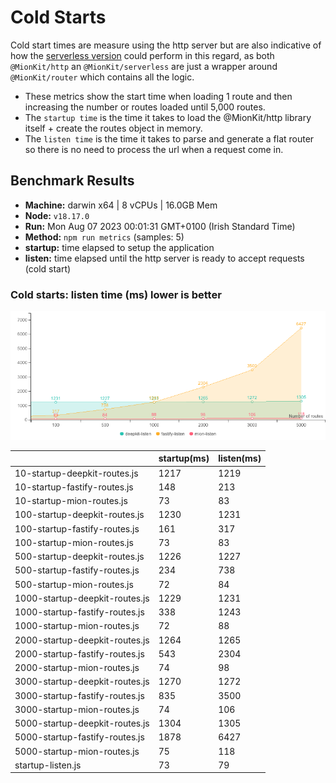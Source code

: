 # Cold Starts

Cold start times are measure using the http server but are also indicative of how the [serverless version](https://github.com/MionKit/mion/tree/master/packages/serverless) could perform in this regard, as both `@MionKit/http` an `@MionKit/serverless` are just a wrapper around `@MionKit/router` which contains all the logic.

- These metrics show the start time when loading 1 route and then increasing the number or routes loaded until 5,000 routes.
- The `startup time` is the time it takes to load the @MionKit/http library itself + create the routes object in memory.
- The `listen time` is the time it takes to parse and generate a flat router so there is no need to process the url when a request come in.

## Benchmark Results
* __Machine:__ darwin x64 | 8 vCPUs | 16.0GB Mem
* __Node:__ `v18.17.0`
* __Run:__ Mon Aug 07 2023 00:01:31 GMT+0100 (Irish Standard Time)
* __Method:__ `npm run metrics` (samples: 5)
* __startup:__ time elapsed to setup the application
* __listen:__ time elapsed until the http server is ready to accept requests (cold start)

### Cold starts:  listen time (ms) lower is better 

![benchmarks](assets/public/charts/cold-starts.png)



  | | startup(ms) | listen(ms) |
  |-| -           | -          |
| 10-startup-deepkit-routes.js | 1217 | 1219 |
| 10-startup-fastify-routes.js | 148 | 213 |
| 10-startup-mion-routes.js | 73 | 83 |
| 100-startup-deepkit-routes.js | 1230 | 1231 |
| 100-startup-fastify-routes.js | 161 | 317 |
| 100-startup-mion-routes.js | 73 | 83 |
| 500-startup-deepkit-routes.js | 1226 | 1227 |
| 500-startup-fastify-routes.js | 234 | 738 |
| 500-startup-mion-routes.js | 72 | 84 |
| 1000-startup-deepkit-routes.js | 1229 | 1231 |
| 1000-startup-fastify-routes.js | 338 | 1243 |
| 1000-startup-mion-routes.js | 72 | 88 |
| 2000-startup-deepkit-routes.js | 1264 | 1265 |
| 2000-startup-fastify-routes.js | 543 | 2304 |
| 2000-startup-mion-routes.js | 74 | 98 |
| 3000-startup-deepkit-routes.js | 1270 | 1272 |
| 3000-startup-fastify-routes.js | 835 | 3500 |
| 3000-startup-mion-routes.js | 74 | 106 |
| 5000-startup-deepkit-routes.js | 1304 | 1305 |
| 5000-startup-fastify-routes.js | 1878 | 6427 |
| 5000-startup-mion-routes.js | 75 | 118 |
| startup-listen.js | 73 | 79 |
